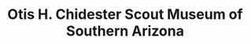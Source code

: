 ---
layout: repo
title: "Otis H. Chidester Scout Museum of Southern Arizona"
id: 12985
permalink: repos/12985/
---